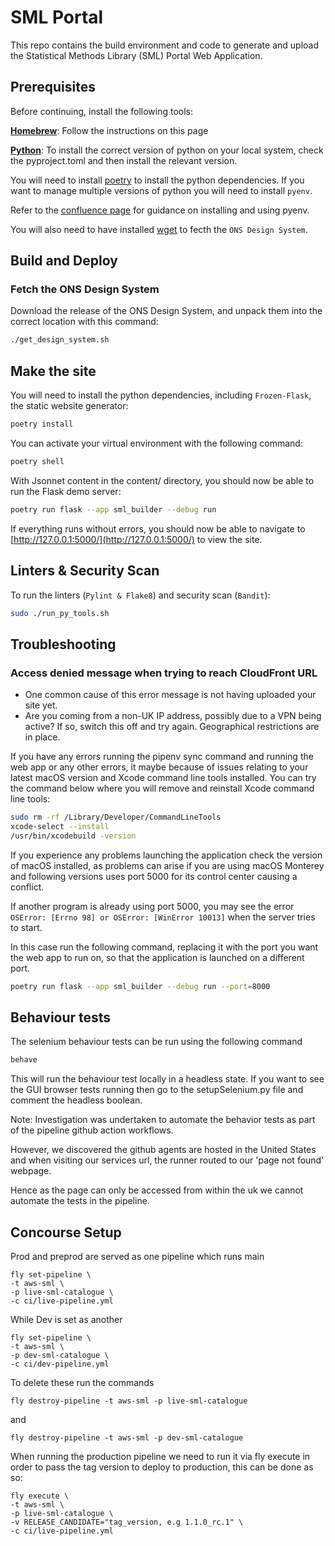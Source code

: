 # SML Portal

This repo contains the build environment and code to generate and upload the Statistical Methods Library (SML) Portal Web Application.

## Prerequisites

Before continuing, install the following tools:

[**Homebrew**](https://brew.sh/): Follow the instructions on this page

[**Python**](https://www.python.org/downloads/macos/): To install the correct version of python on your local system, check the pyproject.toml and then install the relevant version.

You will need to install [poetry](https://python-poetry.org/docs/#installing-with-the-official-installer) to install the python dependencies. If you want to manage multiple versions of python you will need to install `pyenv`.

Refer to the [confluence page](https://confluence.ons.gov.uk/display/ESD/Guide+on+using+pipenv%2C+pyenv+and+venv) for guidance on installing and using pyenv.

You will also need to have installed [wget](https://formulae.brew.sh/formula/wget) to fecth the `ONS Design System`.

## Build and Deploy

### Fetch the ONS Design System

Download the release of the ONS Design System, and unpack them into the correct location with this command:

```bash
./get_design_system.sh
```

## Make the site

You will need to install the python dependencies, including `Frozen-Flask`, the static website generator:

```bash
poetry install
```

You can activate your virtual environment with the following command:

```bash
poetry shell
```

With Jsonnet content in the content/ directory, you should now be able to run the Flask demo server:

```bash
poetry run flask --app sml_builder --debug run
```

If everything runs without errors, you should now be able to navigate to [http://127.0.0.1:5000/](http://127.0.0.1:5000/) to view the site.

## Linters & Security Scan

To run the linters (`Pylint & Flake8`) and security scan (`Bandit`):

```bash
sudo ./run_py_tools.sh
```

## Troubleshooting

### Access denied message when trying to reach CloudFront URL

- One common cause of this error message is not having uploaded your site yet.
- Are you coming from a non-UK IP address, possibly due to a VPN being active? If so, switch this off and try again. Geographical restrictions are in place.

If you have any errors running the pipenv sync command and running the web app or any other errors, it maybe because of issues relating to your latest macOS version and Xcode command line tools installed. You can try the command below where you will remove and reinstall Xcode command line tools:

```bash
sudo rm -rf /Library/Developer/CommandLineTools
xcode-select --install
/usr/bin/xcodebuild -version
```

If you experience any problems launching the application check the version of macOS installed, as problems can arise if you are using macOS Monterey and following versions uses port 5000 for its control center causing a conflict.

If another program is already using port 5000, you may see the error ```OSError: [Errno 98] or OSError: [WinError 10013]``` when the server tries to start.

In this case run the following command, replacing it with the port you want the web app to run on, so that the application is launched on a different port.

```bash
poetry run flask --app sml_builder --debug run --port=8000
```

## Behaviour tests

The selenium behaviour tests can be run using the following command

```bash
behave
```

This will run the behaviour test locally in a headless state. If you want to see the GUI browser tests running then go to the setupSelenium.py file and comment the headless boolean.

Note: Investigation was undertaken to automate the behavior tests as part of the pipeline github action workflows.

However, we discovered the github agents are hosted in the United States and when visiting our services url, the runner routed to our 'page not found' webpage.

Hence as the page can only be accessed from within the uk we cannot automate the tests in the pipeline.

## Concourse Setup

Prod and preprod are served as one pipeline which runs main

```shell
fly set-pipeline \
-t aws-sml \
-p live-sml-catalogue \
-c ci/live-pipeline.yml
```

While Dev is set as another

```shell
fly set-pipeline \
-t aws-sml \
-p dev-sml-catalogue \
-c ci/dev-pipeline.yml
```

To delete these run the commands

```shell
fly destroy-pipeline -t aws-sml -p live-sml-catalogue
```

and

```shell
fly destroy-pipeline -t aws-sml -p dev-sml-catalogue
```

When running the production pipeline we need to run it via fly execute in order to pass the tag version
to deploy to production, this can be done as so:
```shell
fly execute \
-t aws-sml \
-p live-sml-catalogue \
-v RELEASE_CANDIDATE="tag_version, e.g 1.1.0_rc.1" \
-c ci/live-pipeline.yml
```
